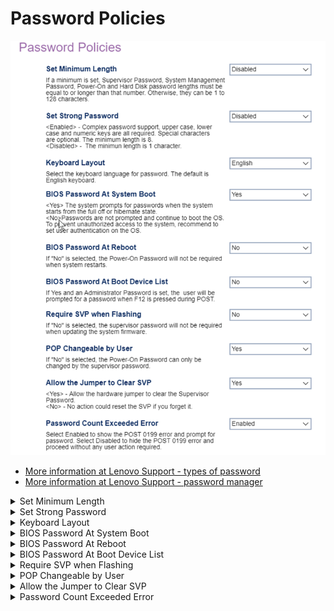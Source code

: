 # Password Policies #


![](./img/thinkcenter_password_policy.png)

 - [More information at Lenovo Support - types of password](https://support.lenovo.com/us/en/solutions/ht513634)
 - [More information at Lenovo Support - password manager](https://support.lenovo.com/us/en/solutions/ht103666-introduction-to-password-manager-thinkpad-thinkcentre-thinkstation)

<details><summary>Set Minimum Length</summary>

Options:

 *  **Disabled** - no minimum (see below). Default.
 *   4 - 12 characters minimum.

**NOTE:** If no minimum is set, passwords may be 1 to 128 characters long.

**NOTE:** If a minimum is set, it applies to:
 - Supervisor Password (SVP)
 - System Management Password (SMP)
 - Power-on (POP) and Hard Disk Passwords 

**NOTE:** If both `Set Minimum Length` and `Set Strong Password` are enabled, the longest value for minimum length applies.

<!-- 
| WMI Setting name | Values | SVP Req'd | AMD/Intel |
|:---|:---|:---|:---|
| SetMinimumLength | setting_values | yes_no | amd_intel |
-->

</details>

<details><summary>Set Strong Password</summary>

Options:

1.  **Enabled** - Upper case, lower case and numeric characters are all required. Special characters are optional. The minimum length is 8. Default.
1.  Disabled - The minimum length is 1 character.

<!-- TODO: add WMI
| WMI Setting name | Values | SVP Req'd | AMD/Intel |
|:---|:---|:---|:---|
| SetStrongPassword | setting_values | yes_no | amd_intel |
-->
</details>

<details><summary>Keyboard Layout</summary>

Select the keyboard language for password.

Options:

1.  **English** - Default.
2.  French
3.  German
4.  Russian
5.  Chinese

<!-- TODO: add WMI
| WMI Setting name | Values | SVP Req'd | AMD/Intel |
|:---|:---|:---|:---|
| KeyboardLayout | setting_values | yes_no | amd_intel |
-->
</details>

<details><summary>BIOS Password At System Boot</summary>

Whether to give a BIOS password prompt at system boot (when the system starts from the full off or hibernate state):

1.  **Yes** - Default.
1.  No.

**WARNING:** To prevent unauthorized access to the system, we recommend setting user authentication on the OS.

<!-- TODO: add WMI
| WMI Setting name | Values | SVP Req'd | AMD/Intel |
|:---|:---|:---|:---|
| BIOSPasswordAtSystemBoot | setting_values | yes_no | amd_intel |
-->
</details>

<details><summary>BIOS Password At Reboot</summary>

Whether the power-on password (POP) is required when system restarts.

Options:

1.  **No** - disables password prompt on reboot. Default.
1.  Yes - enables password prompt on reboot.

<!-- TODO: add WMI
| WMI Setting name | Values | SVP Req'd | AMD/Intel |
|:---|:---|:---|:---|
| BIOSPasswordAtReboot | setting_values | yes_no | amd_intel |
-->
</details>

<details><summary>BIOS Password At Boot Device List</summary>

Whether the user is prompted for a password when F12 is pressed during POST (and an administrator password was set).

Options:

1.  **No** - Default.
1.  Yes.

<!-- TODO: add WMI
| WMI Setting name | Values | SVP Req'd | AMD/Intel |
|:---|:---|:---|:---|
| BIOSPasswordAtBootDeviceList | setting_values | yes_no | amd_intel |
-->
</details>

<details><summary>Require SVP when Flashing</summary>

Whether the supervisor password (SVP) is required when updating the system firmware.

Options:

1.  **No** - Default.
1.  Yes.

<!-- TODO: add WMI
| WMI Setting name | Values | SVP Req'd | AMD/Intel |
|:---|:---|:---|:---|
| RequireSVPwhenFlashing | setting_values | yes_no | amd_intel |
-->


</details>

<details><summary>POP Changeable by User</summary>

Whether the Power-On Password (POP) can be changed by users, or else, only with the Supervisor Password (SVP).

Options:

1.  **Yes** - Default.
2.  No.

<!-- TODO: add WMI
| WMI Setting name | Values | SVP Req'd | AMD/Intel |
|:---|:---|:---|:---|
| POPChangeablebyUser | setting_values | yes_no | amd_intel |
-->
</details>

<details><summary>Allow the Jumper to Clear SVP</summary>

Whether to allow the hardware jumper to clear the Supervisor
password.

Options:

1.  **Yes** - Default.
2.  No.

<!-- TODO: add WMI
| WMI Setting name | Values | SVP Req'd | AMD/Intel |
|:---|:---|:---|:---|
| AllowJumperClearSVP | setting_values | yes_no | amd_intel |
-->
**WARNING** When disabled, no action can reset the SVP if you forget it.

</details>

<details><summary>Password Count Exceeded Error</summary>

Whether to show the POST 0199 error and password prompt:

1.  **Enabled** - Default.
2.  Disabled.

<!-- TODO: add WMI
| WMI Setting name | Values | SVP Req'd | AMD/Intel |
|:---|:---|:---|:---|
| PasswordCountExceededError | setting_values | yes_no | amd_intel |
-->

 - [More information at Lenovo Support](https://support.lenovo.com/lt/en/solutions/ht052093-error-0199-system-security-security-password-retry-count-exceeded-thinkcentre-m90-m90p-thinkserver-ts200v-thinkstation-e20)

</details>